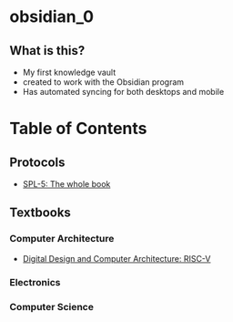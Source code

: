 # obsidian_0

## What is this?

- My first knowledge vault
- created to work with the Obsidian program
- Has automated syncing for both desktops and mobile

# Table of Contents

## Protocols

- [SPL-5: The whole book](communications/spl5/abstract)

## Textbooks

### Computer Architecture

- [Digital Design and Computer Architecture: RISC-V](computer_architecture/books/ddca_risc-v/ddca_risc-v_abstract)

### Electronics

### Computer Science